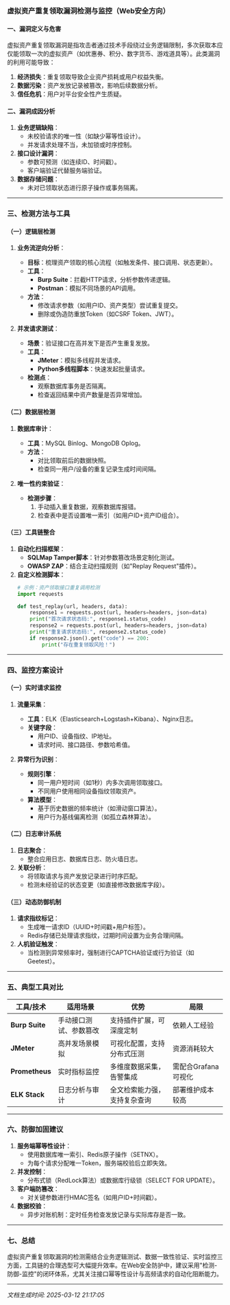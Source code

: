 

### 虚拟资产重复领取漏洞检测与监控（Web安全方向）

#### 一、漏洞定义与危害
虚拟资产重复领取漏洞是指攻击者通过技术手段绕过业务逻辑限制，多次获取本应仅能领取一次的虚拟资产（如优惠券、积分、数字货币、游戏道具等）。此类漏洞的利用可能导致：
1. **经济损失**：重复领取导致企业资产损耗或用户权益失衡。
2. **数据污染**：资产发放记录被篡改，影响后续数据分析。
3. **信任危机**：用户对平台安全性产生质疑。

#### 二、漏洞成因分析
1. **业务逻辑缺陷**：
   - 未校验请求的唯一性（如缺少幂等性设计）。
   - 并发请求处理不当，未加锁或时序控制。
2. **接口设计漏洞**：
   - 参数可预测（如连续ID、时间戳）。
   - 客户端验证代替服务端验证。
3. **数据存储问题**：
   - 未对已领取状态进行原子操作或事务隔离。

---

### 三、检测方法与工具

#### （一）逻辑层检测
1. **业务流逆向分析**：
   - **目标**：梳理资产领取的核心流程（如触发条件、接口调用、状态更新）。
   - **工具**：
     - **Burp Suite**：拦截HTTP请求，分析参数传递逻辑。
     - **Postman**：模拟不同场景的API调用。
   - **方法**：
     - 修改请求参数（如用户ID、资产类型）尝试重复提交。
     - 删除或伪造防重放Token（如CSRF Token、JWT）。

2. **并发请求测试**：
   - **场景**：验证接口在高并发下是否产生重复发放。
   - **工具**：
     - **JMeter**：模拟多线程并发请求。
     - **Python多线程脚本**：快速发起批量请求。
   - **检测点**：
     - 观察数据库事务是否隔离。
     - 检查返回结果中资产数量是否异常增加。

#### （二）数据层检测
1. **数据库审计**：
   - **工具**：MySQL Binlog、MongoDB Oplog。
   - **方法**：
     - 对比领取前后的数据快照。
     - 检查同一用户/设备的重复记录生成时间间隔。

2. **唯一性约束验证**：
   - **检测步骤**：
     1. 手动插入重复数据，观察数据库报错。
     2. 检查表中是否设置唯一索引（如用户ID+资产ID组合）。

#### （三）工具链整合
1. **自动化扫描框架**：
   - **SQLMap Tamper脚本**：针对参数篡改场景定制化测试。
   - **OWASP ZAP**：结合主动扫描规则（如"Replay Request"插件）。
2. **自定义检测脚本**：
   ```python
   # 示例：资产领取接口重复调用检测
   import requests

   def test_replay(url, headers, data):
       response1 = requests.post(url, headers=headers, json=data)
       print("首次请求状态码:", response1.status_code)
       response2 = requests.post(url, headers=headers, json=data)
       print("重复请求状态码:", response2.status_code)
       if response2.json().get("code") == 200:
           print("存在重复领取风险！")
   ```

---

### 四、监控方案设计

#### （一）实时请求监控
1. **流量采集**：
   - **工具**：ELK（Elasticsearch+Logstash+Kibana）、Nginx日志。
   - **关键字段**：
     - 用户ID、设备指纹、IP地址。
     - 请求时间、接口路径、参数哈希值。

2. **异常行为识别**：
   - **规则引擎**：
     - 同一用户短时间（如1秒）内多次调用领取接口。
     - 不同用户使用相同设备指纹领取资产。
   - **算法模型**：
     - 基于历史数据的频率统计（如滑动窗口算法）。
     - 用户行为基线偏离检测（如孤立森林算法）。

#### （二）日志审计系统
1. **日志聚合**：
   - 整合应用日志、数据库日志、防火墙日志。
2. **关联分析**：
   - 将领取请求与资产发放记录进行时序匹配。
   - 检测未经验证的状态变更（如直接修改数据库字段）。

#### （三）动态防御机制
1. **请求指纹标记**：
   - 生成唯一请求ID（UUID+时间戳+用户标签）。
   - Redis存储已处理请求指纹，过期时间设置为业务合理间隔。
2. **人机验证触发**：
   - 当检测到异常频率时，强制进行CAPTCHA验证或行为验证（如Geetest）。

---

### 五、典型工具对比

| 工具/技术         | 适用场景                     | 优势                          | 局限                  |
|-------------------|----------------------------|-------------------------------|-----------------------|
| **Burp Suite**    | 手动接口测试、参数篡改        | 支持插件扩展，可深度定制        | 依赖人工经验           |
| **JMeter**        | 高并发场景模拟               | 可视化配置，支持分布式压测       | 资源消耗较大           |
| **Prometheus**    | 实时指标监控                 | 多维度数据采集，告警集成         | 需配合Grafana可视化    |
| **ELK Stack**     | 日志分析与审计               | 全文检索能力强，支持复杂查询      | 部署维护成本较高       |

---

### 六、防御加固建议
1. **服务端幂等性设计**：
   - 使用数据库唯一索引、Redis原子操作（SETNX）。
   - 为每个请求分配唯一Token，服务端校验后立即失效。
2. **并发控制**：
   - 分布式锁（RedLock算法）或数据库行级锁（SELECT FOR UPDATE）。
3. **客户端防篡改**：
   - 对关键参数进行HMAC签名（如用户ID+时间戳）。
4. **数据校验**：
   - 异步对账机制：定时任务检查发放记录与实际库存是否一致。

---

### 七、总结
虚拟资产重复领取漏洞的检测需结合业务逻辑测试、数据一致性验证、实时监控三方面，工具链的合理选型可大幅提升效率。在Web安全防护中，建议采用"检测-防御-监控"的闭环体系，尤其关注接口幂等性设计与高频请求的自动化阻断能力。

---

*文档生成时间: 2025-03-12 21:17:05*














